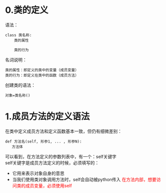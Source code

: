 # 0.类的定义
语法：
```properties
class 类名称:
    类的属性
    
    类的行为
```
名词说明：
```properties
类的属性：即定义的类中的变量（成员变量）
类的行为：即定义在类中的函数（成员方法）
```
创建类的语法：
```properties
对象=类名称()
```
# 1.成员方法的定义语法
在类中定义成员方法和定义函数基本一致，但仍有细微差别：
```properties
def 方法名(self, 形参1, ... , 形参N):
   方法体
```
可以看到，在方法定义的参数列表中，有一个：self关键字</br>
self关键字是成员方法定义的时候，必须填写的：
- 它用来表示对象自身的意思
- 当我们使用类对象调用方法时，self会自动被python传入
<font color="red">在方法内部，想要访问类的成员变量，必须使用self</font>